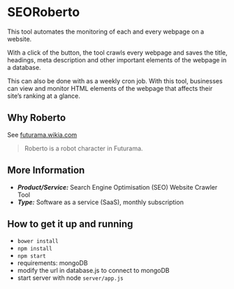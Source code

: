 # SEORoberto
This tool automates the monitoring of each and every webpage on a website. 

With a click of the button, the tool crawls every webpage and saves the title, headings, meta description and other important elements of the webpage in a database. 

This can also be done with as a weekly cron job. With this tool, businesses can view and monitor HTML elements of the webpage that affects their site’s ranking at a glance.

## Why Roberto
See [futurama.wikia.com](http://futurama.wikia.com/wiki/Roberto)
> Roberto is a robot character in Futurama.

## More Information
* ***Product/Service:*** Search Engine Optimisation (SEO) Website Crawler Tool 
* ***Type:*** Software as a service (SaaS), monthly subscription

## How to get it up and running
* `bower install`
* `npm install`
* `npm start`
* requirements: mongoDB
* modify the url in database.js to connect to mongoDB 
* start server with node `server/app.js`

